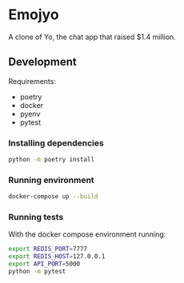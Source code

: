 # Emojyo

A clone of Yo, the chat app that raised $1.4 million.

## Development

Requirements:

- poetry
- docker
- pyenv
- pytest

### Installing dependencies

```sh
python -m poetry install
```

### Running environment

```sh
docker-compose up --build
```

### Running tests

With the docker compose environment running:

```sh
export REDIS_PORT=7777
export REDIS_HOST=127.0.0.1
export API_PORT=5000
python -m pytest
```
